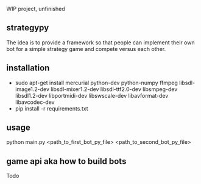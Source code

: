WIP project, unfinished

strategypy
----------

The idea is to provide a framework so that people can implement their own bot for a simple strategy game and compete versus each other.


installation
------------

* sudo apt-get install mercurial python-dev python-numpy ffmpeg libsdl-image1.2-dev libsdl-mixer1.2-dev libsdl-ttf2.0-dev libsmpeg-dev libsdl1.2-dev libportmidi-dev libswscale-dev libavformat-dev libavcodec-dev
* pip install -r requirements.txt


usage
-----

python main.py <path_to_first_bot_py_file> <path_to_second_bot_py_file>


game api aka how to build bots
------------------------------

Todo
